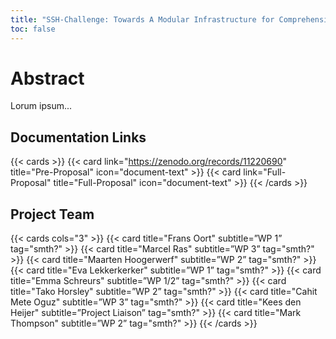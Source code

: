 ```yaml
---
title: "SSH-Challenge: Towards A Modular Infrastructure for Comprehensive RDM"
toc: false
---
```


# Abstract
Lorum ipsum...

## Documentation Links

{{< cards >}}
  {{< card link="https://zenodo.org/records/11220690" title="Pre-Proposal" icon="document-text" >}}
  {{< card link="Full-Proposal" title="Full-Proposal" icon="document-text" >}}
{{< /cards >}}

## Project Team

{{< cards  cols="3" >}}
  {{< card title="Frans Oort" subtitle=”WP 1” tag="smth?" >}}
  {{< card title="Marcel Ras" subtitle=”WP 3” tag="smth?" >}}
  {{< card title="Maarten Hoogerwerf" subtitle=”WP 2” tag="smth?" >}}
  {{< card title="Eva Lekkerkerker" subtitle=”WP 1” tag="smth?" >}}
  {{< card title="Emma Schreurs" subtitle=”WP 1/2” tag="smth?" >}}
  {{< card title="Tako Horsley" subtitle=”WP 2” tag="smth?" >}}
  {{< card title="Cahit Mete Oguz" subtitle=”WP 3” tag="smth?" >}}
  {{< card title="Kees den Heijer" subtitle=”Project Liaison” tag="smth?" >}}
  {{< card title="Mark Thompson" subtitle=”WP 2” tag="smth?" >}}
{{< /cards >}}
